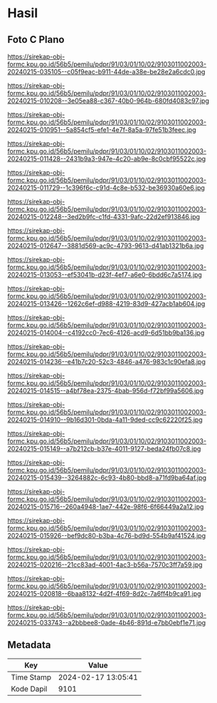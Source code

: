 # Hasil

## Foto C Plano

https://sirekap-obj-formc.kpu.go.id/56b5/pemilu/pdpr/91/03/01/10/02/9103011002003-20240215-035105--c05f9eac-b911-44de-a38e-be28e2a6cdc0.jpg

https://sirekap-obj-formc.kpu.go.id/56b5/pemilu/pdpr/91/03/01/10/02/9103011002003-20240215-010208--3e05ea88-c367-40b0-964b-680fd4083c97.jpg

https://sirekap-obj-formc.kpu.go.id/56b5/pemilu/pdpr/91/03/01/10/02/9103011002003-20240215-010951--5a854cf5-efe1-4e7f-8a5a-97fe51b3feec.jpg

https://sirekap-obj-formc.kpu.go.id/56b5/pemilu/pdpr/91/03/01/10/02/9103011002003-20240215-011428--2431b9a3-947e-4c20-ab9e-8c0cbf95522c.jpg

https://sirekap-obj-formc.kpu.go.id/56b5/pemilu/pdpr/91/03/01/10/02/9103011002003-20240215-011729--1c396f6c-c91d-4c8e-b532-be36930a60e6.jpg

https://sirekap-obj-formc.kpu.go.id/56b5/pemilu/pdpr/91/03/01/10/02/9103011002003-20240215-012248--3ed2b9fc-c1fd-4331-9afc-22d2ef913846.jpg

https://sirekap-obj-formc.kpu.go.id/56b5/pemilu/pdpr/91/03/01/10/02/9103011002003-20240215-012647--3881d569-ac9c-4793-9613-d41ab1321b6a.jpg

https://sirekap-obj-formc.kpu.go.id/56b5/pemilu/pdpr/91/03/01/10/02/9103011002003-20240215-013053--ef53041b-d23f-4ef7-a6e0-6bdd6c7a5174.jpg

https://sirekap-obj-formc.kpu.go.id/56b5/pemilu/pdpr/91/03/01/10/02/9103011002003-20240215-013426--1262c6ef-d988-4219-83d9-427acb1ab604.jpg

https://sirekap-obj-formc.kpu.go.id/56b5/pemilu/pdpr/91/03/01/10/02/9103011002003-20240215-014004--c4192cc0-7ec6-4126-acd9-6d51bb9ba136.jpg

https://sirekap-obj-formc.kpu.go.id/56b5/pemilu/pdpr/91/03/01/10/02/9103011002003-20240215-014236--e41b7c20-52c3-4846-a476-983c1c90efa8.jpg

https://sirekap-obj-formc.kpu.go.id/56b5/pemilu/pdpr/91/03/01/10/02/9103011002003-20240215-014515--a4bf78ea-2375-4bab-956d-f72bf99a5606.jpg

https://sirekap-obj-formc.kpu.go.id/56b5/pemilu/pdpr/91/03/01/10/02/9103011002003-20240215-014910--9b16d301-0bda-4a11-9ded-cc9c62220f25.jpg

https://sirekap-obj-formc.kpu.go.id/56b5/pemilu/pdpr/91/03/01/10/02/9103011002003-20240215-015149--a7b212cb-b37e-4011-9127-beda24fb07c8.jpg

https://sirekap-obj-formc.kpu.go.id/56b5/pemilu/pdpr/91/03/01/10/02/9103011002003-20240215-015439--3264882c-6c93-4b80-bbd8-a71fd9ba64af.jpg

https://sirekap-obj-formc.kpu.go.id/56b5/pemilu/pdpr/91/03/01/10/02/9103011002003-20240215-015716--260a4948-1ae7-442e-98f6-6f66449a2a12.jpg

https://sirekap-obj-formc.kpu.go.id/56b5/pemilu/pdpr/91/03/01/10/02/9103011002003-20240215-015926--bef9dc80-b3ba-4c76-bd9d-554b9af41524.jpg

https://sirekap-obj-formc.kpu.go.id/56b5/pemilu/pdpr/91/03/01/10/02/9103011002003-20240215-020216--21cc83ad-4001-4ac3-b56a-7570c3ff7a59.jpg

https://sirekap-obj-formc.kpu.go.id/56b5/pemilu/pdpr/91/03/01/10/02/9103011002003-20240215-020818--6baa8132-4d2f-4f69-8d2c-7a6ff4b9ca91.jpg

https://sirekap-obj-formc.kpu.go.id/56b5/pemilu/pdpr/91/03/01/10/02/9103011002003-20240215-033743--a2bbbee8-0ade-4b46-891d-e7bb0ebf1e71.jpg


## Metadata

| Key        | Value               |
| ---------- | ------------------- |
| Time Stamp | 2024-02-17 13:05:41 |
| Kode Dapil | 9101                |



